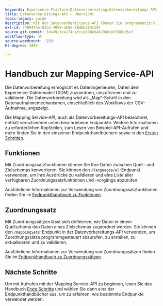 ```yaml
---
keywords: Experience Platform;Datenvorbereitung;Datenvorbereitungs-API;Fehlerbehebung;API
title: Datenvorbereitungs-API – Übersicht
topic-legacy: guide
description: Mit der Datenvorbereitungs-API können Sie programmatisch Zuordnungssätze und -funktionen erstellen, um Ihre Daten zwischen Quell- und Zielschemas zu konvertieren.
exl-id: 740944ae-93ba-4099-a65e-18d6b384c307
source-git-commit: 5d449c1ca174cafcca988e9487940eb7550bd5cf
workflow-type: ht
source-wordcount: '258'
ht-degree: 100%

---
```


# Handbuch zur Mapping Service-API

Die Datenvorbereitung ermöglicht es Dateningenieuren, Daten dem Experience-Datenmodell (XDM) zuzuordnen, umzuformen und zu validieren. Die Datenvorbereitung wird als „Map“-Schritt in den Datenaufnahmemechanismen, einschließlich des Workflows der CSV-Aufnahme, angezeigt.

Die Mapping Service-API, auch als Datenvorbereitungs-API bezeichnet, enthält verschiedene unten beschriebene Endpunkte. Weitere Informationen zu erforderlichen Kopfzeilen, zum Lesen von Beispiel-API-Aufrufen und mehr finden Sie in den einzelnen Endpunkthandbüchern sowie in den [Ersten Schritten](./getting-started.md).

## Funktionen

Mit Zuordnungssatzfunktionen können Sie Ihre Daten zwischen Quell- und Zielschemas konvertieren. Sie können den `/languages/el`-Endpunkt verwenden, um Ihre Ausdrücke zu validieren und eine Liste aller verfügbaren Zuordnungssatzfunktionen und -vorgänge abzurufen.

Ausführliche Informationen zur Verwendung von Zuordnungssatzfunktionen finden Sie im [Endpunkthandbuch zu Funktionen](./functions.md).

## Zuordnungssatz

Mit Zuordnungssätzen lässt sich definieren, wie Daten in einem Quellschema den Daten eines Zielschemas zugeordnet werden. Sie können den `/mappingSets`-Endpunkt in der Datenvorbereitungs-API verwenden, um Zuordnungssätze programmgesteuert abzurufen, zu erstellen, zu aktualisieren und zu validieren.

Ausführliche Informationen zur Verwendung von Zuordnungssätzen finden Sie im [Endpunkhandbuch zu Zuordnungssätzen](./mapping-set.md).

## Nächste Schritte

Um mit Aufrufen mit der Mapping Service-API zu beginnen, lesen Sie das Handbuch [Erste Schritte](./getting-started.md) und wählen Sie dann eins der Endpunkthandbücher aus, um zu erfahren, wie bestimmte Endpunkte verwendet werden.

